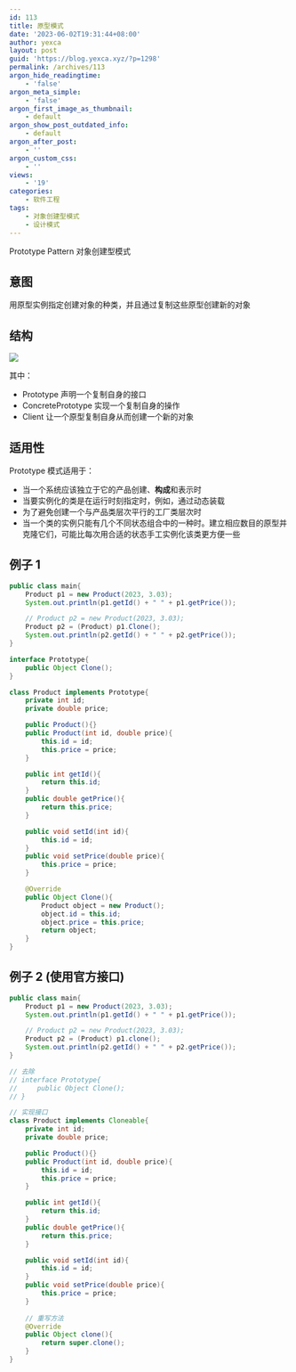 ```yaml
---
id: 113
title: 原型模式
date: '2023-06-02T19:31:44+08:00'
author: yexca
layout: post
guid: 'https://blog.yexca.xyz/?p=1298'
permalink: /archives/113
argon_hide_readingtime:
    - 'false'
argon_meta_simple:
    - 'false'
argon_first_image_as_thumbnail:
    - default
argon_show_post_outdated_info:
    - default
argon_after_post:
    - ''
argon_custom_css:
    - ''
views:
    - '19'
categories:
    - 软件工程
tags:
    - 对象创建型模式
    - 设计模式
---
```


Prototype Pattern 对象创建型模式

## 意图

用原型实例指定创建对象的种类，并且通过复制这些原型创建新的对象

## 结构

![](https://cdn.statically.io/gh/yexca/image_hosting@master/2023/03-设计模式/原型模式.550t72mfloo0.webp)

其中：

* Prototype 声明一个复制自身的接口
* ConcretePrototype 实现一个复制自身的操作
* Client 让一个原型复制自身从而创建一个新的对象

## 适用性

Prototype 模式适用于：

* 当一个系统应该独立于它的产品创建、**构成**和表示时
* 当要实例化的类是在运行时刻指定时，例如，通过动态装载
* 为了避免创建一个与产品类层次平行的工厂类层次时
* 当一个类的实例只能有几个不同状态组合中的一种时。建立相应数目的原型并克隆它们，可能比每次用合适的状态手工实例化该类更方便一些

## 例子 1

```java
public class main{
    Product p1 = new Product(2023, 3.03);
    System.out.println(p1.getId() + " " + p1.getPrice());

    // Product p2 = new Product(2023, 3.03);
    Product p2 = (Product) p1.Clone();
    System.out.println(p2.getId() + " " + p2.getPrice());
}

interface Prototype{
    public Object Clone();
}

class Product implements Prototype{
    private int id;
    private double price;

    public Product(){}
    public Product(int id, double price){
        this.id = id;
        this.price = price;
    }

    public int getId(){
        return this.id;
    }
    public double getPrice(){
        return this.price;
    }

    public void setId(int id){
        this.id = id;
    }
    public void setPrice(double price){
        this.price = price;
    }

    @Override
    public Object Clone(){
        Product object = new Product();
        object.id = this.id;
        object.price = this.price;
        return object;
    }
}
```

## 例子 2 (使用官方接口)

```java
public class main{
    Product p1 = new Product(2023, 3.03);
    System.out.println(p1.getId() + " " + p1.getPrice());

    // Product p2 = new Product(2023, 3.03);
    Product p2 = (Product) p1.clone();
    System.out.println(p2.getId() + " " + p2.getPrice());
}

// 去除
// interface Prototype{
//     public Object Clone();
// }

// 实现接口
class Product implements Cloneable{
    private int id;
    private double price;

    public Product(){}
    public Product(int id, double price){
        this.id = id;
        this.price = price;
    }

    public int getId(){
        return this.id;
    }
    public double getPrice(){
        return this.price;
    }

    public void setId(int id){
        this.id = id;
    }
    public void setPrice(double price){
        this.price = price;
    }
    
	// 重写方法
    @Override
    public Object clone(){
        return super.clone();
    }
}
```



